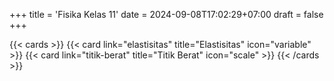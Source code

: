 +++
title = 'Fisika Kelas 11'
date = 2024-09-08T17:02:29+07:00
draft = false
+++


{{< cards >}}
  {{< card link="elastisitas" title="Elastisitas" icon="variable" >}}
  {{< card link="titik-berat" title="Titik Berat" icon="scale" >}}
{{< /cards >}}
